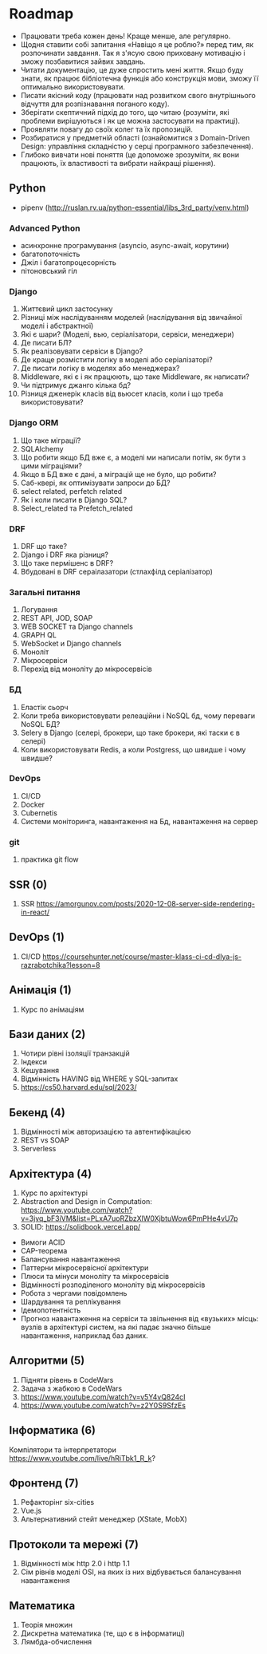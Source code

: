 ﻿# Roadmap

-   Працювати треба кожен день! Краще менше, але регулярно.
-   Щодня ставити собі запитання «Навіщо я це роблю?» перед тим, як розпочинати завдання. Так я з'ясую свою приховану мотивацію і зможу позбавитися зайвих завдань.
-   Читати документацію, це дуже спростить мені життя. Якщо буду знати, як працює бібліотечна функція або конструкція мови, зможу її оптимально використовувати.
-   Писати якісний коду (працювати над розвитком свого внутрішнього відчуття для розпізнавання поганого коду).
-   Зберігати скептичний підхід до того, що читаю (розуміти, які проблеми вирішуються і як це можна застосувати на практиці).
-   Проявляти повагу до своїх колег та їх пропозицій.
-   Розбиратися у предметній області (ознайомитися з Domain-Driven Design: управління складністю у серці програмного забезпечення).
-   Глибоко вивчати нові поняття (це допоможе зрозуміти, як вони працюють, їх властивості та вибрати найкращі рішення).

## Python

- pipenv (http://ruslan.rv.ua/python-essential/libs_3rd_party/venv.html)

### Advanced Python

-   асинхронне програмування (asyncio, async-await, корутини)
-   багатопоточність
-   Джіл і багатопроцесорність
-   пітоновський гіл

### Django

1. Життєвий цикл застосунку
1. Різниці між наслідуванням моделей (наслідування від звичайної моделі і абстрактної)
1. Які є шари? (Моделі, вью, серіалізатори, сервіси, менеджери)
1. Де писати БЛ?
1. Як реалізовувати сервіси в Django?
1. Де краще розмістити логіку в моделі або серіалізаторі?
1. Де писати логіку в моделях або менеджерах?
1. Middleware, які є і як працюють, що таке Middleware, як написати?
1. Чи підтримує джанго кілька бд?
1. Різниця дженерік класів від вьюсет класів, коли і що треба використовувати?

### Django ORM

1. Що таке міграції?
1. SQLAlchemy
1. Що робити якщо БД вже є, а моделі ми написали потім, як бути з цими міграціями?
1. Якщо в БД вже є дані, а міграцій ще не було, що робити?
1. Саб-квері, як оптимізувати запроси до БД?
1. select related, perfetch related
1. Як і коли писати в Django SQL?
1. Select_related та Prefetch_related

### DRF

1. DRF що таке?
1. Django і DRF яка різниця?
1. Що таке пермішенс в DRF?
1. Вбудовані в DRF сераілазатори (стлахфілд серіалізатор)

### Загальні питання

1. Логування
1. REST API, JOD, SOAP
1. WEB SOCKET та Django channels
1. GRAPH QL
1. WebSocket и Django channels
1. Моноліт
1. Мікросервіси
1. Перехід від моноліту до мікросервісів

### БД

1. Еластік сьорч
1. Коли треба використовувати релеаційни і NoSQL бд, чому переваги NoSQL БД?
1. Selery в Django (селері, брокери, що таке брокери, які таски є в селері)
1. Коли використовувати Redis, а коли Postgress, що швидше і чому швидше?

### DevOps

1. CI/CD
1. Docker
1. Cubernetis
1. Системи моніторинга, навантаження на Бд, навантаження на сервер

### git

1. практика git flow

## SSR (0)

1. SSR https://amorgunov.com/posts/2020-12-08-server-side-rendering-in-react/

## DevOps (1)

1. CI/CD https://coursehunter.net/course/master-klass-ci-cd-dlya-js-razrabotchika?lesson=8

## Анімація (1)

1. Курс по анімаціям

## Бази даних (2)

1. Чотири рівні ізоляції транзакцій
1. Індекси
1. Кешування
1. Відмінність HAVING від WHERE у SQL-запитах
1. https://cs50.harvard.edu/sql/2023/

## Бекенд (4)

1. Відмінності між авторизацією та автентифікацією
2. REST vs SOAP
3. Serverless

## Архітектура (4)

1. Курс по архітектурі
2. Abstraction and Design in Computation: https://www.youtube.com/watch?v=3jvq_bF3iVM&list=PLxA7uoRZbzXlW0XjbtuWow6PmPHe4vU7p
3. SOLID: https://solidbook.vercel.app/

-   Вимоги ACID
-   CAP-теорема
-   Балансування навантаження
-   Паттерни мікросервісної архітектури
-   Плюси та мінуси моноліту та мікросервісів
-   Відмінності розподіленого моноліту від мікросервісів
-   Робота з чергами повідомлень
-   Шардування та реплікування
-   Ідемопотентність
-   Прогноз навантаження на сервіси та звільнення від «вузьких» місць: вузлів в архітектурі систем, на які падає значно більше навантаження, наприклад баз даних.

## Алгоритми (5)

1. Підняти рівень в CodeWars
2. Задача з жабкою в CodeWars
3. https://www.youtube.com/watch?v=v5Y4vQ824cI
4. https://www.youtube.com/watch?v=z2Y0S9SfzEs

## Інформатика (6)

Компілятори та інтерпретатори https://www.youtube.com/live/hRiTbk1_R_k?

## Фронтенд (7)

1. Рефакторінг six-cities
2. Vue.js
3. Альтернативний стейт менеджер (XState, MobX)

## Протоколи та мережі (7)

1. Відмінності між http 2.0 і http 1.1
2. Сім рівнів моделі OSI, на яких із них відбувається балансування навантаження

## Математика

1. Теорія множин
2. Дискретна математика (те, що є в інформатиці)
3. Лямбда-обчислення
